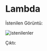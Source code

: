 # Lambda

İstenilen Görüntü:

![istenilenler](https://user-images.githubusercontent.com/34796984/71770696-b2a82d80-2f40-11ea-94d1-00030b9c9799.png)


Çıktı:

